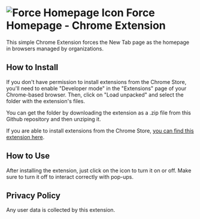 # ![Force Homepage Icon](/icons/icon-128-png) Force Homepage - Chrome Extension

This simple Chrome Extension forces the New Tab page as the homepage in browsers managed by organizations.

## How to Install

If you don't have permission to install extensions from the Chrome Store, you'll need to enable "Developer mode" in the "Extensions" page of your Chrome-based browser. Then, click on "Load unpacked" and select the folder with the extension's files.

You can get the folder by downloading the extension as a .zip file from this Github repository and then unziping it.

If you are able to install extensions from the Chrome Store, [you can find this extension here](https://chromewebstore.google.com/detail/force-homepage/gpnldmofhnckehbbmbcdfgpfeddpioom).

## How to Use

After installing the extension, just click on the icon to turn it on or off. Make sure to turn it off to interact correctly with pop-ups.

## Privacy Policy

Any user data is collected by this extension.